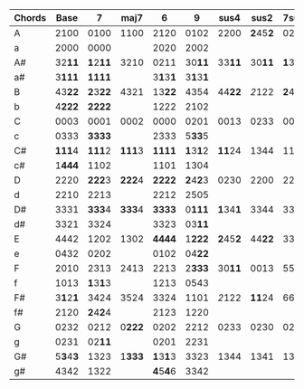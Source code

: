 | Chords | Base         | 7            | maj7     | 6            | 9            | sus4         | sus2         | 7sus4        | aug      | dim  | add9         |
|--------|--------------|--------------|----------|--------------|--------------|--------------|--------------|--------------|----------|------|--------------|
| A      | 2100         | 0100         | 1100     | 2120         | 0102         | 2200         | **2**45**2** | 0200         | 2**11**4 | 2323 | 2102         |
| a      | 2000         | 0000         |          | 2020         | 2002         |              |              |              |          |      |              |
| A#     | 32**11**     | **1**2**11** | 3210     | 0211         | 30**11**     | 33**11**     | 30**11**     | **1**3**11** | 3221     | 3101 | 3213         |
| a#     | 3**111**     | **1111**     |          | 3**1**3**1** | 3**1**3**1** |              |              |              |          |      |              |
| B      | 43**22**     | **2**3**22** | 4321     | 13**22**     | 4354         | 44**22**     | *2*122     | **2**4**22** | 4332     | 4212 | 4324         |
| b      | 4**222**     | **2222**     |          | 1222         | 2102         |              |              |              |          |      |              |
| C      | 0003         | 0001         | 0002     | 0000         | 0201         | 0013         | 0233         | 0011         | 1003     | 0323 | 0433         |
| c      | 0333         | **3333**     |          | 2333         | 5**33**5     |              |              |              |          |      |              |
| C#     | **111**4     | **111**2     | **111**3 | **1111**     | **1**3**1**2 | **11**24     | 1344         | 1122         | 2110     | 0104 | 1314         |
| c#     | 1**444**     | 1102         |          | 1101         | 1304         |              |              |              |          |      |              |
| D      | 2220         | **222**3     | **222**4 | **2222**     | **2**4**2**3 | 0230         | 2200         | 2233         | 3221     | 1210 | 2425         |
| d      | 2210         | 2213         |          | 2212         | 2505         |              |              |              |          |      |              |
| D#     | 3331         | **333**4     | **333**4 | **3333**     | 0**111**     | **1**34**1** | 3344         | 3344         | 0332     | 2320 | 03**11**     |
| d#     | 3321         | 3324         |          | 3323         | 03**11**     |              |              |              |          |      |              |
| E      | 4442         | 1202         | 1302     | **4444**     | 1**222**     | **2**45**2** | 44**22**     | 3355         | 1003     | 0101 | 1422         |
| e      | 0432         | 0202         |          | 0102         | 04**22**     |              |              |              |          |      |              |
| F      | 2010         | 2313         | 2413     | 2213         | 2**333**     | 30**11**     | 0013         | 5566         | 2110     | 1212 | 0010         |
| f      | 1013         | **1**3**1**3 |          | 1213         | 0543         |              |              |              |          |      |              |
| F#     | 3**1**2**1** | 3424         | 3524     | 3324         | 1101         | *2*122     | **11**24     | 6677         | 3221     | 2323 | **11**2**1** |
| f#     | 2120         | **2**4**2**4 |          | 2123         | 1220         |              |              |              |          |      |              |
| G      | 0232         | 0212         | 0**222** | 0202         | 2212         | 0233         | 0230         | 0213         | 0332     | 0131 | 0**2**5**2** |
| g      | 0231         | 02**11**     |          | 0201         | 2231         |              |              |              |          |      |              |
| G#     | 5**3**4**3** | 1323         | 1**333** | **1**3**1**3 | 3323         | 1344         | 1341         | 1324         | 1003     | 1212 | **33**4**3** |
| g#     | 4342         | 1322         |          | **4**5**4**6 | 3342         |              |              |              |          |      |              |
